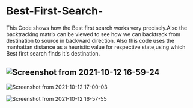 # Best-First-Search-


This Code shows how the Best first search works very precisely.Also the backtracking matrix can be viewed to see how we can backtrack from destination to source in backward direction.
Also this code uses the manhattan distance as a heuristic value for respective state,using which Best first search finds it's destination.

![Screenshot from 2021-10-12 16-59-24](https://user-images.githubusercontent.com/82999574/136967711-d1c080aa-2fa4-41ab-8bec-a9d5f6499257.png)
--------------------------------------------------------------------------------------------------------------------------------------------------
![Screenshot from 2021-10-12 17-00-03](https://user-images.githubusercontent.com/82999574/136967694-4d1f8f4c-4ea4-42e4-bf7e-3d8ecbc1e29c.jpg)

![Screenshot from 2021-10-12 16-57-55](https://user-images.githubusercontent.com/82999574/136967714-5478a8d9-9af3-4474-bd59-c27e0d10a0cc.png)





